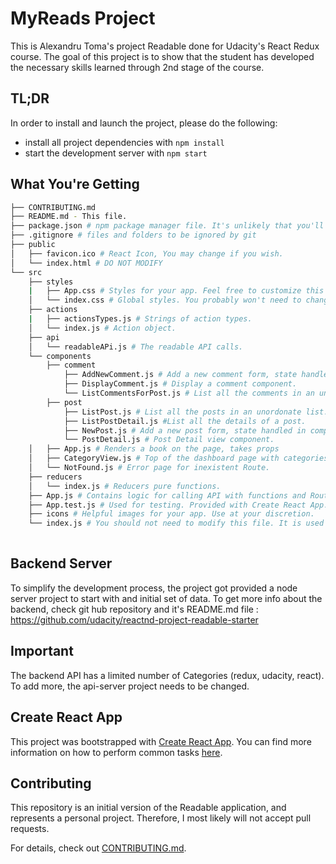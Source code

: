 # MyReads Project

This is Alexandru Toma's project Readable done for Udacity's React Redux course. The goal of this project is to show that the student has developed the necessary skills learned through 2nd stage of the course.

## TL;DR

In order to install and launch the project, please do the following:

* install all project dependencies with `npm install`
* start the development server with `npm start`

## What You're Getting
```bash
├── CONTRIBUTING.md
├── README.md - This file.
├── package.json # npm package manager file. It's unlikely that you'll need to modify this.
├── .gitignore # files and folders to be ignored by git
├── public
│   ├── favicon.ico # React Icon, You may change if you wish.
│   └── index.html # DO NOT MODIFY
└── src
    ├── styles
    |   ├── App.css # Styles for your app. Feel free to customize this as you desire.
    │   └── index.css # Global styles. You probably won't need to change anything here.
    ├── actions
    |   ├── actionsTypes.js # Strings of action types.
    │   └── index.js # Action object.
    ├── api
    │   └── readableAPi.js # The readable API calls.
    └── components
        ├── comment
            ├── AddNewComment.js # Add a new comment form, state handled in component.
            ├── DisplayComment.js # Display a comment component.
            └── ListCommentsForPost.js # List all the comments in an unordonate list.
        ├── post
            ├── ListPost.js # List all the posts in an unordonate list.
            ├── ListPostDetail.js #List all the details of a post.
            ├── NewPost.js # Add a new post form, state handled in component.
            └── PostDetail.js # Post Detail view component.
    │   ├── App.js # Renders a book on the page, takes props 
    │   ├── CategoryView.js # Top of the dashboard page with categories display.
    │   └── NotFound.js # Error page for inexistent Route.
    ├── reducers
    │   └── index.js # Reducers pure functions.
    ├── App.js # Contains logic for calling API with functions and Routing of the page.
    ├── App.test.js # Used for testing. Provided with Create React App. Testing is encouraged, but not required.
    ├── icons # Helpful images for your app. Use at your discretion.
    └── index.js # You should not need to modify this file. It is used for DOM rendering only.
     
```

## Backend Server

To simplify the development process, the project got provided a node server project to start with and initial set of data.
To get more info about the backend, check git hub repository and it's README.md file : https://github.com/udacity/reactnd-project-readable-starter

## Important
The backend API has a limited number of Categories (redux, udacity, react). To add more, the api-server project needs to be changed.

## Create React App

This project was bootstrapped with [Create React App](https://github.com/facebookincubator/create-react-app). You can find more information on how to perform common tasks [here](https://github.com/facebookincubator/create-react-app/blob/master/packages/react-scripts/template/README.md).

## Contributing

This repository is an initial version of the Readable application, and represents a personal project. Therefore, I most likely will not accept pull requests.

For details, check out [CONTRIBUTING.md](CONTRIBUTING.md).
